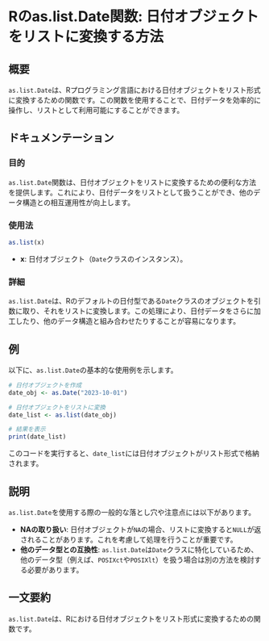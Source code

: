 <!--
Meta Description: # Rのas.list.Date関数: 日付オブジェクトをリストに変換する方法 ## 概要 `as.list.Date`は、Rプログラミング言語における日付オブジェクトをリスト形式に変換するための関数です。この関数を使用することで、日付データを効率的に操作し、リストとして利用可能にすることができます...
Meta Keywords: date, list, date_list, date_obj, rのas
-->

# Rのas.list.Date関数: 日付オブジェクトをリストに変換する方法

## 概要
`as.list.Date`は、Rプログラミング言語における日付オブジェクトをリスト形式に変換するための関数です。この関数を使用することで、日付データを効率的に操作し、リストとして利用可能にすることができます。

## ドキュメンテーション
### 目的
`as.list.Date`関数は、日付オブジェクトをリストに変換するための便利な方法を提供します。これにより、日付データをリストとして扱うことができ、他のデータ構造との相互運用性が向上します。

### 使用法
```R
as.list(x)
```
- **x**: 日付オブジェクト（`Date`クラスのインスタンス）。

### 詳細
`as.list.Date`は、Rのデフォルトの日付型である`Date`クラスのオブジェクトを引数に取り、それをリストに変換します。この処理により、日付データをさらに加工したり、他のデータ構造と組み合わせたりすることが容易になります。

## 例
以下に、`as.list.Date`の基本的な使用例を示します。

```R
# 日付オブジェクトを作成
date_obj <- as.Date("2023-10-01")

# 日付オブジェクトをリストに変換
date_list <- as.list(date_obj)

# 結果を表示
print(date_list)
```
このコードを実行すると、`date_list`には日付オブジェクトがリスト形式で格納されます。

## 説明
`as.list.Date`を使用する際の一般的な落とし穴や注意点には以下があります。

- **NAの取り扱い**: 日付オブジェクトが`NA`の場合、リストに変換すると`NULL`が返されることがあります。これを考慮して処理を行うことが重要です。
- **他のデータ型との互換性**: `as.list.Date`は`Date`クラスに特化しているため、他のデータ型（例えば、`POSIXct`や`POSIXlt`）を扱う場合は別の方法を検討する必要があります。

## 一文要約
`as.list.Date`は、Rにおける日付オブジェクトをリスト形式に変換するための関数です。